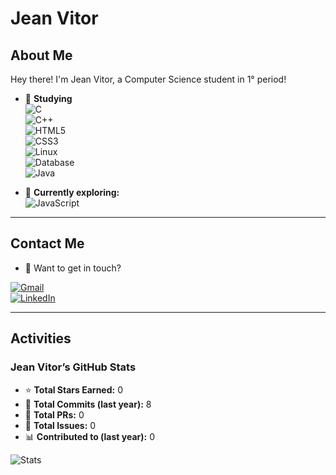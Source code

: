 # Jean Vitor

## About Me

Hey there! I'm Jean Vitor, a Computer Science student in 1° period!  

- 📘 **Studying**  
  ![C](https://img.shields.io/badge/-C-00599C?style=for-the-badge&logo=c&logoColor=white)  
  ![C++](https://img.shields.io/badge/-C++-00599C?style=for-the-badge&logo=cplusplus&logoColor=white)  
  ![HTML5](https://img.shields.io/badge/-HTML5-E34F26?style=for-the-badge&logo=html5&logoColor=white)  
  ![CSS3](https://img.shields.io/badge/-CSS3-1572B6?style=for-the-badge&logo=css3&logoColor=white)  
  ![Linux](https://img.shields.io/badge/-Linux-FCC624?style=for-the-badge&logo=linux&logoColor=black)  
  ![Database](https://img.shields.io/badge/-Database-336791?style=for-the-badge&logo=postgresql&logoColor=white)  
  ![Java](https://img.shields.io/badge/-Java-007396?style=for-the-badge&logo=java&logoColor=white)  

- 🌱 **Currently exploring:**  
  ![JavaScript](https://img.shields.io/badge/-JavaScript-F7DF1E?style=for-the-badge&logo=javascript&logoColor=black)  

---

## Contact Me  

- 📩 Want to get in touch?  

[![Gmail](https://img.shields.io/badge/-Gmail-D14836?style=for-the-badge&logo=gmail&logoColor=white)](mailto:jeanrucoyonline@gmail.com)  
[![LinkedIn](https://img.shields.io/badge/-LinkedIn-0077B5?style=for-the-badge&logo=linkedin&logoColor=white)](https://www.linkedin.com/in/jean-vitor-da-silva-lopes-881ab422b/)  

---

## Activities  

### Jean Vitor’s GitHub Stats  

- ⭐ **Total Stars Earned:** 0  
- 📌 **Total Commits (last year):** 8  
- 🔄 **Total PRs:** 0  
- 🐛 **Total Issues:** 0  
- 📊 **Contributed to (last year):** 0  

![Stats](https://github-readme-stats.vercel.app/api?username=jeanvitor&show_icons=true&theme=dark)
